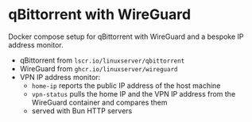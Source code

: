 # qBittorrent with WireGuard

Docker compose setup for qBittorrent with WireGuard and a bespoke IP address monitor.

- qBittorrent from `lscr.io/linuxserver/qbittorrent`
- WireGuard from `ghcr.io/linuxserver/wireguard`
- VPN IP address monitor:
  - `home-ip` reports the public IP address of the host machine
  - `vpn-status` pulls the home IP and the VPN IP address from the WireGuard container and compares them
  - served with Bun HTTP servers


